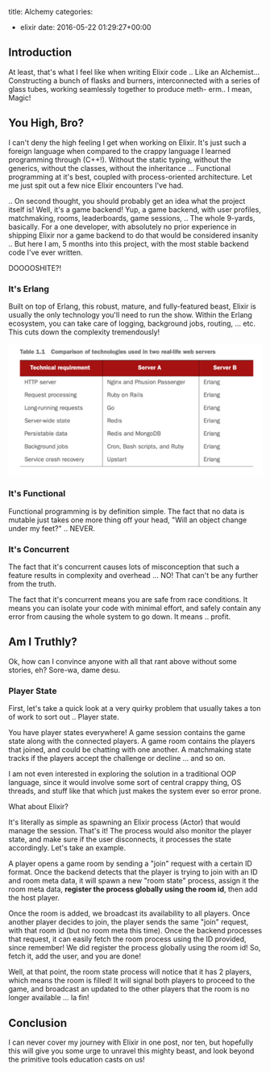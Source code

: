 title: Alchemy
categories:
- elixir
date: 2016-05-22 01:29:27+00:00

## Introduction

At least, that's what I feel like when writing Elixir code .. Like an Alchemist... Constructing a bunch of flasks and burners, interconnected with a series of glass tubes, working seamlessly together to produce meth- erm.. I mean, Magic!

## You High, Bro?

I can't deny the high feeling I get when working on Elixir. It's just such a foreign language when compared to the crappy language I learned programming through (C++!). Without the static typing, without the generics, without the classes, without the inheritance ... Functional programming at it's best, coupled with process-oriented architecture. Let me just spit out a few nice Elixir encounters I've had.

.. On second thought, you should probably get an idea what the project itself is! Well, it's a game backend! Yup, a game backend, with user profiles, matchmaking, rooms, leaderboards, game sessions, .. The whole 9-yards, basically. For a one developer, with absolutely no prior experience in shipping Elixir nor a game backend to do that would be considered insanity .. But here I am, 5 months into this project, with the most stable backend code I've ever written.

DOOOOSHITE?!

### It's Erlang

Built on top of Erlang, this robust, mature, and fully-featured beast, Elixir is usually the only technology you'll need to run the show. Within the Erlang ecosystem, you can take care of logging, background jobs, routing, ... etc. This cuts down the complexity tremendously!

![erlang is all you need](/images/erlang-one-is-all.png)

### It's Functional

Functional programming is by definition simple. The fact that no data is mutable just takes one more thing off your head, "Will an object change under my feet?" .. NEVER.

### It's Concurrent

The fact that it's concurrent causes lots of misconception that such a feature results in complexity and overhead ... NO! That can't be any further from the truth.

The fact that it's concurrent means you are safe from race conditions. It means you can isolate your code with minimal effort, and safely contain any error from causing the whole system to go down. It means .. profit.

## Am I Truthly?

Ok, how can I convince anyone with all that rant above without some stories, eh? Sore-wa, dame desu.

### Player State

First, let's take a quick look at a very quirky problem that usually takes a ton of work to sort out .. Player state.

You have player states everywhere! A game session contains the game state along with the connected players. A game room contains the players that joined, and could be chatting with one another. A matchmaking state tracks if the players accept the challenge or decline ... and so on.

I am not even interested in exploring the solution in a traditional OOP language, since it would involve some sort of central crappy thing, OS threads, and stuff like that which just makes the system ever so error prone.

What about Elixir?

It's literally as simple as spawning an Elixir process (Actor) that would manage the session. That's it! The process would also monitor the player state, and make sure if the user disconnects, it processes the state accordingly. Let's take an example.

A player opens a game room by sending a "join" request with a certain ID format. Once the backend detects that the player is trying to join with an ID and room meta data, it will spawn a new "room state" process, assign it the room meta data, __register the process globally using the room id__, then add the host player.

Once the room is added, we broadcast its availability to all players. Once another player decides to join, the player sends the same "join" request, with that room id (but no room meta this time). Once the backend processes that request, it can easily fetch the room process using the ID provided, since remember! We did register the process globally using the room id! So, fetch it, add the user, and you are done!

Well, at that point, the room state process will notice that it has 2 players, which means the room is filled! It will signal both players to proceed to the game, and broadcast an updated to the other players that the room is no longer available ... la fin!

## Conclusion

I can never cover my journey with Elixir in one post, nor ten, but hopefully this will give you some urge to unravel this mighty beast, and look beyond the primitive tools education casts on us!
